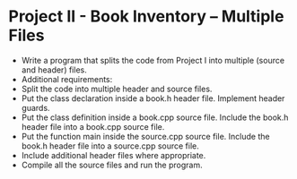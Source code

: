 # Project II - Book Inventory – Multiple Files

- Write a program that splits the code from Project I into multiple (source and header) files. 
- Additional requirements:
- Split the code into multiple header and source files.
- Put the class declaration inside a book.h header file. Implement header guards.
- Put the class definition inside a book.cpp source file. Include the book.h header file into a book.cpp source file.
- Put the function main inside the source.cpp source file. Include the book.h header file into a source.cpp source file.
- Include additional header files where appropriate.
- Compile all the source files and run the program.